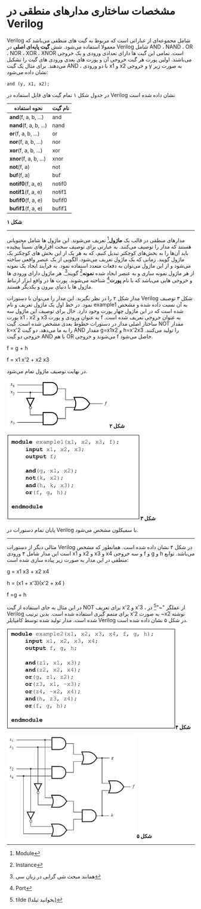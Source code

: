 # مشخصات ساختاری مدارهای منطقی در Verilog

Verilog شامل مجموعه‌ای از عباراتی است که مربوط به گیت های منطقی می‌باشد که معمولا استفاده می‌شود. شش **گیت پایه‌ای اصلی** در Verilog شامل AND ، NAND ، OR ، NOR ، XOR ، XNOR است. تمامی این گیت ها دارای تعدادی ورودی و یک خروجی می‌باشند. اولین پورت هر گیت خروجی آن و پورت های بعدی ورودی های گیت را تشکیل می‌دهند. برای مثال یک گیت AND ، با دو ورودی x1 و x2 و خروجی y به صورت زیر نشان داده می‌شود:

```
and (y, x1, x2);
```

در جدول شکل ۱ تمام گیت های قابل استفاده در Verilog نشان داده شده است

| **نحوه استفاده** | **نام گیت** |
| --- | --- |
| **and**\(f, a, b, ...\) | and |
| **nand**\(f, a, b, ...\) | nand |
| **or**\(f, a, b, ...\) | or |
| **nor**\(f, a, b, ...\) | nor |
| **xor**\(f, a, b, ...\) | xor |
| **xnor**\(f, a, b, ...\) | xnor |
| **not**\(f, a\) | not |
| **buf**\(f, a\) | buf |
| **notif0**\(f, a, e\) | notif0 |
| **notif1**\(f, a, e\) | notif1 |
| **bufif0**\(f, a, e\) | bufif0 |
| **bufif1**\(f, a, e\) | bufif1 |

**شکل ۱**

---

مدارهای منطقی در قالب یک **ماژول**[^1] تعریف می‌شوند. این ماژول ها شامل محتویاتی هستند که مدار را توصیف می‌کنند. به عبارتی برای توصیف سخت افزارهای نسبتاً پیچیده باید آن‌ها را به بخش‌های کوچکتر تبدیل کنیم، که به هر یک از این بخش های کوچکتر یک ماژول گویند. زمانی که یک ماژول تعریف می‌شود، الگویی از یک عنصر واقعی ساخته می‌شود و از این ماژول می‌توان به دفعات متعدد استفاده نمود. به فرآیند ایجاد یک نمونه از هر ماژول نمونه سازی و به عنصر ایجاد شده **نمونه**[^2] گویند[^3]. هر ماژول دارای ورودی ها و خروجی هایی می‌باشد که با نام **پورت**[^4] شناخته می‌شوند. پورت ها در واقع ابزار ارتباط ماژول ها با دنیای بیرون و یکدیگر هستند.

مدار شکل ۲ را در نظر بگیرید. این مدار را می‌توان با دستورات Verilog شکل ۳ توصیف نمود. در خط اول یک ماژول تعریف و نام example1 به آن نسبت داده شده و مشخص شده است که در این ماژول چهار پورت وجود دارد. حال برای توصیف این ماژول سه پورت x1 ، x2 و x3 به عنوان ورودی و پورت f به عنوان خروجی تعریف شده است. ساختار اصلی مدار در دستورات خطوط بعدی مشخص شده است. گیت NOT مقدار k=x'2 را به ما می‌دهد. دو گیت AND مقدار g=x1x2 و h=x'2x3 را تولید می‌کنند. خروجی دو گیت AND با هم OR می‌شوند و خروجی f حاصل می‌شود.

f = g + h

f = x1 x'2 + x2 x3

در نهایت توصیف ماژول تمام می‌شود.

![](/assets/pic02.png)**شکل ۲**

![](/assets/pic03.png)**شکل ۳**

 پایان تمام دستورات در Verilog با سمیکلون مشخص می‌شود.

---

 مثالی دیگر از دستورات Verilog در شکل ۴ نشان داده شده است. همانطور که مشخص است این مدار شامل ۴ ورودی x1 و x2 و x3 و x4 و سه خروجی f و g و h می‌باشد. توابع منطقی در این مدار به صورت زیر پیاده سازی شده است: 

g = x1 x3 + x2 x4

h = \(x1 + x'3\)\(x'2 + x4 \)

f =g + h

 در این مثال به جای استفاده از گیت NOT برای تعریف x'2 و x'3 ، از عملگر "~"[^5] در Verilog برای متمم گیری استفاده شده است. بدین ترتیب x'2 به صورت ~x2 نوشته شده است. مدار تولید شده توسط کامپایلر Verilog در شکل ۵ نشان داده شده است.

![](/assets/pic04.png)**شکل ۴**

![](/assets/pic05.png)**شکل ۵**



[^1]: Module

[^2]: Instance

[^3]: همانند مبحث شی گرایی در زبان سی

[^4]: Port

[^5]: tilde \(بخوانید تیلدا\)


